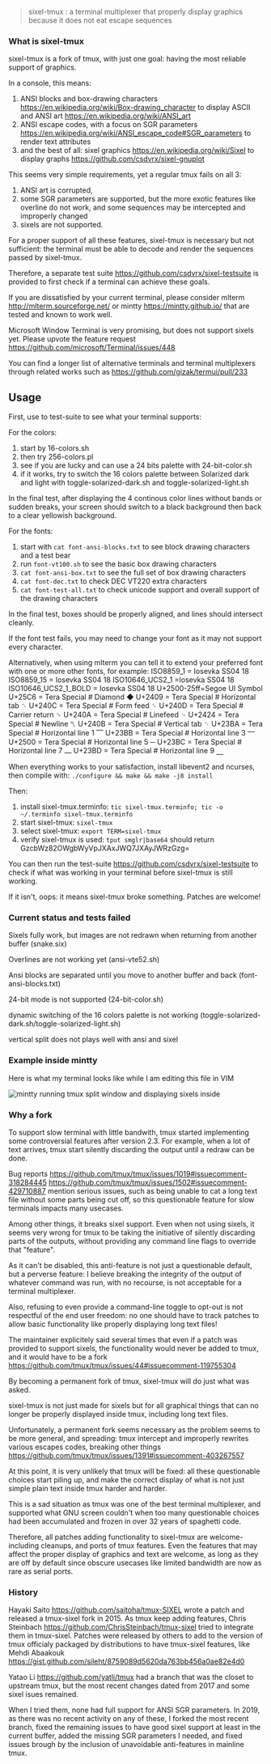 > sixel-tmux : a terminal multiplexer that properly display graphics because it does not eat escape sequences

### What is sixel-tmux

sixel-tmux is a fork of tmux, with just one goal: having the most reliable support of graphics.

In a console, this means:
 1. ANSI blocks and box-drawing characters <https://en.wikipedia.org/wiki/Box-drawing_character> to display ASCII and ANSI art <https://en.wikipedia.org/wiki/ANSI_art>
 2. ANSI escape codes, with a focus on SGR parameters <https://en.wikipedia.org/wiki/ANSI_escape_code#SGR_parameters> to render text attributes
 3. and the best of all: sixel graphics <https://en.wikipedia.org/wiki/Sixel> to display graphs <https://github.com/csdvrx/sixel-gnuplot>

This seems very simple requirements, yet a regular tmux fails on all 3:
 1. ANSI art is corrupted,
 2. some SGR parameters are supported, but the more exotic features like overline do not work, and some sequences may be intercepted and improperly changed
 3. sixels are not supported.

For a proper support of all these features, sixel-tmux is necessary but
not sufficient: the terminal must be able to decode and render the sequences
passed by sixel-tmux.

Therefore, a separate test suite <https://github.com/csdvrx/sixel-testsuite>
is provided to first check if a terminal can achieve these goals.

If you are dissatisfied by your current terminal, please consider mlterm
<http://mlterm.sourceforge.net/> or mintty <https://mintty.github.io/> that are
tested and known to work well.

Microsoft Window Terminal is very promising, but does not support sixels yet.
Please upvote the feature request <https://github.com/microsoft/Terminal/issues/448>

You can find a longer list of alternative terminals and terminal multiplexers through
related works such as <https://github.com/gizak/termui/pull/233>

## Usage

First, use to test-suite to see what your terminal supports:

For the colors:
1. start by 16-colors.sh
2. then try 256-colors.pl
3. see if you are lucky and can use a 24 bits palette with 24-bit-color.sh
4. if it works, try to switch the 16 colors palette between Solarized dark and light with toggle-solarized-dark.sh and toggle-solarized-light.sh

In the final test, after displaying the 4 continous color lines without bands
or sudden breaks, your screen should switch to a black background then back to
a clear yellowish background.

For the fonts:
1. start with `cat font-ansi-blocks.txt` to see block drawing characters and a test bear
2. run `font-vt100.sh` to see the basic box drawing characters
2. `cat font-ansi-box.txt` to see the full set of box drawing characters
3. `cat font-dec.txt` to check DEC VT220 extra characters
4. `cat font-test-all.txt` to check unicode support and overall support of the drawing characters

In the final test, boxes should be properly aligned, and lines should intersect cleanly.

If the font test fails, you may need to change your font as it may not support every character.

Alternatively, when using mlterm you can tell it to extend your preferred font with one or more other fonts, for example:
        ISO8859_1 = Iosevka SS04 18
        ISO8859_15 = Iosevka SS04 18
        ISO10646_UCS2_1 =Iosevka SS04 18
        ISO10646_UCS2_1_BOLD = Iosevka SS04 18
        U+2500-25ff=Segoe UI Symbol
        U+25C6 = Tera Special # Diamond                  ◆
        U+2409 = Tera Special # Horizontal tab           ␉
        U+240C = Tera Special # Form feed                ␌
        U+240D = Tera Special # Carrier return           ␍
        U+240A = Tera Special # Linefeed                 ␊
        U+2424 = Tera Special # Newline                  ␤
        U+240B = Tera Special # Vertical tab             ␋
        U+23BA = Tera Special # Horizontal line 1        ⎺
        U+23BB = Tera Special # Horizontal line  3       ⎻
        U+2500 = Tera Special # Horizontal line  5       ─
        U+23BC = Tera Special # Horizontal line  7       ⎼
        U+23BD = Tera Special # Horizontal line  9       ⎽

When everything works to your satisfaction, install libevent2 and ncurses, then
compile with: `./configure && make && make -j8 install`

Then:
1. install sixel-tmux.terminfo: `tic sixel-tmux.terminfo; tic -o ~/.terminfo sixel-tmux.terminfo`
2. start sixel-tmux: `sixel-tmux`
3. select sixel-tmux: `export TERM=sixel-tmux`
4. verify sixel-tmux is used: `tput smglr|base64` should return GzcbWz82OWgbWyVpJXAxJWQ7JXAyJWRzGzg=

You can then run the test-suite <https://github.com/csdvrx/sixel-testsuite> to check if what was working in your terminal before sixel-tmux is still working.

If it isn't, oops: it means sixel-tmux broke something. Patches are welcome!

### Current status and tests failed

Sixels fully work, but images are not redrawn when returning from another buffer (snake.six)

Overlines are not working yet (ansi-vte52.sh)

Ansi blocks are separated until you move to another buffer and back (font-ansi-blocks.txt)

24-bit mode is not supported (24-bit-color.sh)

dynamic switching of the 16 colors palette is not working (toggle-solarized-dark.sh/toggle-solarized-light.sh)

vertical split does not plays well with ansi and sixel

### Example inside mintty

Here is what my terminal looks like while I am editing this file in VIM

![mintty running tmux split window and displaying sixels inside](https://raw.githubusercontent.com/csdvrx/sixel-tmux/master/sixel-tmux.jpg)

### Why a fork

To support slow terminal with little bandwith, tmux started implementing
some controversial features after version 2.3. For example, when a lot of text
arrives, tmux start silently discarding the output until a redraw can be done.

Bug reports <https://github.com/tmux/tmux/issues/1019#issuecomment-318284445>
<https://github.com/tmux/tmux/issues/1502#issuecomment-429710887> mention
serious issues, such as being unable to cat a long text file without some parts
being cut off, so this questionable feature for slow terminals impacts many usecases. 

Among other things, it breaks sixel support. Even when not using sixels, it
seems very wrong for tmux to be taking the initiative of silently discarding
parts of the outputs, without providing any command line flags to override that
"feature".

As it can't be disabled, this anti-feature is not just a questionable default,
but a perverse feature: I believe breaking the integrity of the output of
whatever command was run, with no recourse, is not acceptable for a terminal multiplexer.

Also, refusing to even provide a command-line toggle to opt-out is not
respectful of the end user freedom: no one should have to track patches to
allow basic functionality like properly displaying long text files!

The maintainer explicitely said several times that even if a patch was provided
to support sixels, the functionality would never be added to tmux, and it would
have to be a fork
<https://github.com/tmux/tmux/issues/44#issuecomment-119755304>

By becoming a permanent fork of tmux, sixel-tmux will do just what was asked.

sixel-tmux is not just made for sixels but for all graphical things that can no
longer be properly displayed inside tmux, including long text files.

Unfortunately, a permanent fork seems necessary as the problem seems to be more
general, and spreading: tmux intercept and improperly rewrites various escapes
codes, breaking other things
<https://github.com/tmux/tmux/issues/1391#issuecomment-403267557>

At this point, it is very unlikely that tmux will be fixed: all these
questionable choices start piling up, and make the correct display of what is
not just simple plain text inside tmux harder and harder.

This is a sad situation as tmux was one of the best terminal multiplexer, and
supported what GNU screen couldn't when too many questionable choices had been
accumulated and frozen in over 32 years of spaghetti code.

Therefore, all patches adding functionality to sixel-tmux are welcome-
including cleanups, and ports of tmux features. Even the features that may affect the
proper display of graphics and text are welcome, as long as they are off by
default since obscure usecases like limited bandwidth are now as rare as
serial ports.

### History

Hayaki Saito <https://github.com/saitoha/tmux-SIXEL> wrote a patch and released
a tmux-sixel fork in 2015.  As tmux keep adding features, Chris Steinbach
<https://github.com/ChrisSteinbach/tmux-sixel> tried to integrate them in
tmux-sixel.  Patches were released by others to add to the version of tmux
officialy packaged by distributions to have tmux-sixel features, like Mehdi
Abaakouk <https://gist.github.com/sileht/8759089d5620da763bb456a0ae82e4d0>

Yatao Li <https://github.com/yatli/tmux> had a branch that was the closet to upstream
tmux, but the most recent changes dated from 2017 and some sixel isues remained.

When I tried them, none had full support for ANSI SGR parameters. In 2019, as
there was no recent activity on any of these, I forked the most recent branch,
fixed the remaining issues to have good sixel support at least in the current
buffer, added the missing SGR parameters I needed, and fixed issues brough by
the inclusion of unavoidable anti-features in mainline tmux.
